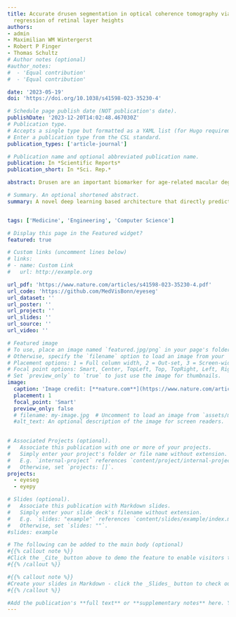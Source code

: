 ```yaml
---
title: Accurate drusen segmentation in optical coherence tomography via order-constrained
  regression of retinal layer heights
authors:
- admin
- Maximilian WM Wintergerst
- Robert P Finger
- Thomas Schultz
# Author notes (optional)
#author_notes:
#  - 'Equal contribution'
#  - 'Equal contribution'

date: '2023-05-19'
doi: 'https://doi.org/10.1038/s41598-023-35230-4'

# Schedule page publish date (NOT publication's date).
publishDate: '2023-12-20T14:02:48.467030Z'
# Publication type.
# Accepts a single type but formatted as a YAML list (for Hugo requirements).
# Enter a publication type from the CSL standard.
publication_types: ['article-journal']

# Publication name and optional abbreviated publication name.
publication: In *Scientific Reports*
publication_short: In *Sci. Rep.*

abstract: Drusen are an important biomarker for age-related macular degeneration (AMD). Their accurate segmentation based on optical coherence tomography (OCT) is therefore relevant to the detection, staging, and treatment of disease. Since manual OCT segmentation is resource-consuming and has low reproducibility, automatic techniques are required. In this work, we introduce a novel deep learning based architecture that directly predicts the position of layers in OCT and guarantees their correct order, achieving state-of-the-art results for retinal layer segmentation. In particular, the average absolute distance between our model’s prediction and the ground truth layer segmentation in an AMD dataset is 0.63, 0.85, and 0.44 pixel for Bruch's membrane (BM), retinal pigment epithelium (RPE) and ellipsoid zone (EZ), respectively. Based on layer positions, we further quantify drusen load with excellent accuracy, achieving 0.994 and 0.988 Pearson correlation between drusen volumes estimated by our method and two human readers, and increasing the Dice score to 0.71 ± 0.16 (from 0.60 ± 0.23) and 0.62 ± 0.23 (from 0.53 ± 0.25), respectively, compared to a previous state-of-the-art method. Given its reproducible, accurate, and scalable results, our method can be used for the large-scale analysis of OCT data.

# Summary. An optional shortened abstract.
summary: A novel deep learning based architecture that directly predicts the position of layers in OCT and guarantees their correct order is introduced, achieving state-of-the-art results for retinal layer segmentation.


tags: ['Medicine', 'Engineering', 'Computer Science']

# Display this page in the Featured widget?
featured: true

# Custom links (uncomment lines below)
# links:
# - name: Custom Link
#   url: http://example.org

url_pdf: 'https://www.nature.com/articles/s41598-023-35230-4.pdf'
url_code: 'https://github.com/MedVisBonn/eyeseg'
url_dataset: ''
url_poster: ''
url_project: ''
url_slides: ''
url_source: ''
url_video: ''

# Featured image
# To use, place an image named `featured.jpg/png` in your page's folder.
# Otherwise, specify the `filename` option to load an image from your `assets/media/` folder.
# Placement options: 1 = Full column width, 2 = Out-set, 3 = Screen-width
# Focal point options: Smart, Center, TopLeft, Top, TopRight, Left, Right, BottomLeft, Bottom, BottomRight
# Set `preview_only` to `true` to just use the image for thumbnails.
image:
  caption: 'Image credit: [**nature.com**](https://www.nature.com/articles/s41598-023-35230-4/figures/1)'
  placement: 1
  focal_point: 'Smart'
  preview_only: false
  # filename: my-image.jpg  # Uncomment to load an image from `assets/media/` instead.
  #alt_text: An optional description of the image for screen readers.
  

# Associated Projects (optional).
#   Associate this publication with one or more of your projects.
#   Simply enter your project's folder or file name without extension.
#   E.g. `internal-project` references `content/project/internal-project/index.md`.
#   Otherwise, set `projects: []`.
projects:
  - eyeseg
  - eyepy

# Slides (optional).
#   Associate this publication with Markdown slides.
#   Simply enter your slide deck's filename without extension.
#   E.g. `slides: "example"` references `content/slides/example/index.md`.
#   Otherwise, set `slides: ""`.
#slides: example

# The following can be added to the main body (optional)
#{{% callout note %}}
#Click the _Cite_ button above to demo the feature to enable visitors to import publication metadata into their reference management software.
#{{% /callout %}}

#{{% callout note %}}
#Create your slides in Markdown - click the _Slides_ button to check out the example.
#{{% /callout %}}

#Add the publication's **full text** or **supplementary notes** here. You can use rich formatting such as including [code, math, and images](https://docs.#hugoblox.com/content/writing-markdown-latex/).
---
```



